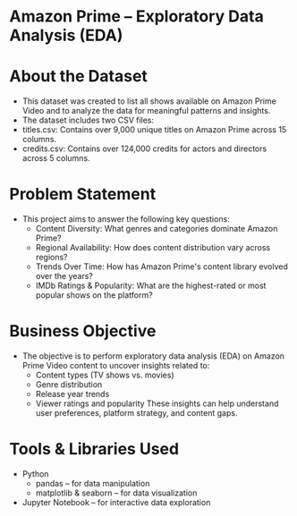 # Amazon Prime – Exploratory Data Analysis (EDA)
# About the Dataset
- This dataset was created to list all shows available on Amazon Prime Video and to analyze the data for meaningful patterns and insights.
- The dataset includes two CSV files:
- titles.csv: Contains over 9,000 unique titles on Amazon Prime across 15 columns.
- credits.csv: Contains over 124,000 credits for actors and directors across 5 columns.

# Problem Statement
- This project aims to answer the following key questions:
  - Content Diversity: What genres and categories dominate Amazon Prime?
  - Regional Availability: How does content distribution vary across regions? 
  - Trends Over Time: How has Amazon Prime's content library evolved over the years?
  - IMDb Ratings & Popularity: What are the highest-rated or most popular shows on the platform?
 
# Business Objective
- The objective is to perform exploratory data analysis (EDA) on Amazon Prime Video content to uncover insights related to:
  - Content types (TV shows vs. movies)
  - Genre distribution
  - Release year trends
  - Viewer ratings and popularity
These insights can help understand user preferences, platform strategy, and content gaps.


# Tools & Libraries Used
- Python
  - pandas – for data manipulation
  - matplotlib & seaborn – for data visualization
- Jupyter Notebook – for interactive data exploration
